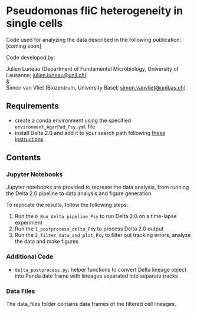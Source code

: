 # Pseudomonas fliC heterogeneity in single cells

Code used for analyzing the data described in the following publication: [coming soon]

Code developed by:

Julien Luneau (Department of Fundamental Microbiology, University of Lausanne; julien.luneau@unil.ch) \
& \
Simon van Vliet (Biozentrum, University Basel; simon.vanvliet@unibas.ch)

## Requirements

- create a conda environment using the specified `environment_AgarPad_Psy.yml` file
- install Delta 2.0 and add it to your search path following [these instructions](https://delta.readthedocs.io/en/latest/usage/installation.html)

## Contents

### Jupyter Notebooks

Jupyter notebooks are provided to recreate the data analysis, from running the Delta 2.0 pipeline to data analysis and figure generation

To replicate the results, follow the following steps:

1. Run the `0_Run_delta_pipeline_Psy` to run Delta 2.0 on a time-lapse experiment
2. Run the `1_postprocess_delta_Psy` to process Delta 2.0 output
3. Run the `2_filter_data_and_plot_Psy` to filter out tracking errors, analyze the data and make figures

### Additional Code

- `delta_postprocess.py`: helper functions to convert Delta lineage object into Panda date frame with lineages separated into separate tracks

### Data Files

The data_files folder contains data frames of the filtered cell lineages.
